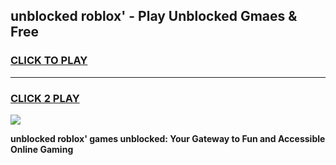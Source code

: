 
## unblocked roblox' - Play Unblocked Gmaes & Free
<h3>
<a href="https://news.freeplayer.one?title=unblocked_roblox'&ref=23F">CLICK TO PLAY</a></h3>
<hr>

<h3>
<a href="https://news.freeplayer.one?title=unblocked_roblox'&ref=23F">CLICK 2 PLAY</a>
  
</h3>

<a href="https://news.freeplayer.one?title=unblocked_roblox'&ref=23F/"><img src="https://clearcache.store/games.png"></a>


**unblocked roblox' games unblocked: Your Gateway to Fun and Accessible Online Gaming**

